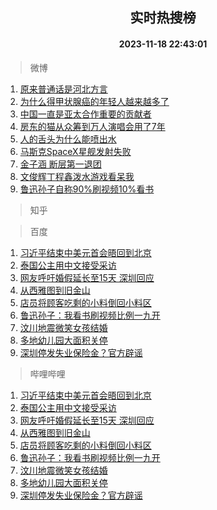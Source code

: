 <div align="center"><h2>实时热搜榜</h2><h4>2023-11-18 22:43:01</h4></div>

> 微博  

1. [原来普通话是河北方言](https://s.weibo.com/weibo?q=%23%E5%8E%9F%E6%9D%A5%E6%99%AE%E9%80%9A%E8%AF%9D%E6%98%AF%E6%B2%B3%E5%8C%97%E6%96%B9%E8%A8%80%23&t=31&band_rank=1&Refer=top)<br />
2. [为什么得甲状腺癌的年轻人越来越多了](https://s.weibo.com/weibo?q=%23%E4%B8%BA%E4%BB%80%E4%B9%88%E5%BE%97%E7%94%B2%E7%8A%B6%E8%85%BA%E7%99%8C%E7%9A%84%E5%B9%B4%E8%BD%BB%E4%BA%BA%E8%B6%8A%E6%9D%A5%E8%B6%8A%E5%A4%9A%E4%BA%86%23&t=31&band_rank=2&Refer=top)<br />
3. [中国一直是亚太合作重要的贡献者](https://s.weibo.com/weibo?q=%23%E4%B8%AD%E5%9B%BD%E4%B8%80%E7%9B%B4%E6%98%AF%E4%BA%9A%E5%A4%AA%E5%90%88%E4%BD%9C%E9%87%8D%E8%A6%81%E7%9A%84%E8%B4%A1%E7%8C%AE%E8%80%85%23&t=31&band_rank=3&Refer=top)<br />
4. [房东的猫从众筹到万人演唱会用了7年](https://s.weibo.com/weibo?q=%23%E6%88%BF%E4%B8%9C%E7%9A%84%E7%8C%AB%E4%BB%8E%E4%BC%97%E7%AD%B9%E5%88%B0%E4%B8%87%E4%BA%BA%E6%BC%94%E5%94%B1%E4%BC%9A%E7%94%A8%E4%BA%867%E5%B9%B4%23&t=31&band_rank=4&Refer=top)<br />
5. [人的舌头为什么能喷出水](https://s.weibo.com/weibo?q=%E4%BA%BA%E7%9A%84%E8%88%8C%E5%A4%B4%E4%B8%BA%E4%BB%80%E4%B9%88%E8%83%BD%E5%96%B7%E5%87%BA%E6%B0%B4&t=31&band_rank=5&Refer=top)<br />
6. [马斯克SpaceX星舰发射失败](https://s.weibo.com/weibo?q=%23%E9%A9%AC%E6%96%AF%E5%85%8BSpaceX%E6%98%9F%E8%88%B0%E5%8F%91%E5%B0%84%E5%A4%B1%E8%B4%A5%23&t=31&band_rank=6&Refer=top)<br />
7. [金子涵 断层第一退团](https://s.weibo.com/weibo?q=%E9%87%91%E5%AD%90%E6%B6%B5%20%E6%96%AD%E5%B1%82%E7%AC%AC%E4%B8%80%E9%80%80%E5%9B%A2&t=31&band_rank=7&Refer=top)<br />
8. [文俊辉丁程鑫泼水游戏看呆我](https://s.weibo.com/weibo?q=%23%E6%96%87%E4%BF%8A%E8%BE%89%E4%B8%81%E7%A8%8B%E9%91%AB%E6%B3%BC%E6%B0%B4%E6%B8%B8%E6%88%8F%E7%9C%8B%E5%91%86%E6%88%91%23&t=31&band_rank=8&Refer=top)<br />
9. [鲁迅孙子自称90%刷视频10%看书](https://s.weibo.com/weibo?q=%23%E9%B2%81%E8%BF%85%E5%AD%99%E5%AD%90%E8%87%AA%E7%A7%B090%25%E5%88%B7%E8%A7%86%E9%A2%9110%25%E7%9C%8B%E4%B9%A6%23&t=31&band_rank=9&Refer=top)<br />

> 知乎  


> 百度  

1. [习近平结束中美元首会晤回到北京](https://www.baidu.com/s?wd=%E4%B9%A0%E8%BF%91%E5%B9%B3%E7%BB%93%E6%9D%9F%E4%B8%AD%E7%BE%8E%E5%85%83%E9%A6%96%E4%BC%9A%E6%99%A4%E5%9B%9E%E5%88%B0%E5%8C%97%E4%BA%AC&sa=fyb_news&rsv_dl=fyb_news)<br />
2. [泰国公主用中文接受采访](https://www.baidu.com/s?wd=%E6%B3%B0%E5%9B%BD%E5%85%AC%E4%B8%BB%E7%94%A8%E4%B8%AD%E6%96%87%E6%8E%A5%E5%8F%97%E9%87%87%E8%AE%BF&sa=fyb_news&rsv_dl=fyb_news)<br />
3. [网友呼吁婚假延长至15天 深圳回应](https://www.baidu.com/s?wd=%E7%BD%91%E5%8F%8B%E5%91%BC%E5%90%81%E5%A9%9A%E5%81%87%E5%BB%B6%E9%95%BF%E8%87%B315%E5%A4%A9+%E6%B7%B1%E5%9C%B3%E5%9B%9E%E5%BA%94&sa=fyb_news&rsv_dl=fyb_news)<br />
4. [从西雅图到旧金山](https://www.baidu.com/s?wd=%E4%BB%8E%E8%A5%BF%E9%9B%85%E5%9B%BE%E5%88%B0%E6%97%A7%E9%87%91%E5%B1%B1&sa=fyb_news&rsv_dl=fyb_news)<br />
5. [店员将顾客吃剩的小料倒回小料区](https://www.baidu.com/s?wd=%E5%BA%97%E5%91%98%E5%B0%86%E9%A1%BE%E5%AE%A2%E5%90%83%E5%89%A9%E7%9A%84%E5%B0%8F%E6%96%99%E5%80%92%E5%9B%9E%E5%B0%8F%E6%96%99%E5%8C%BA&sa=fyb_news&rsv_dl=fyb_news)<br />
6. [鲁迅孙子：我看书刷视频比例一九开](https://www.baidu.com/s?wd=%E9%B2%81%E8%BF%85%E5%AD%99%E5%AD%90%EF%BC%9A%E6%88%91%E7%9C%8B%E4%B9%A6%E5%88%B7%E8%A7%86%E9%A2%91%E6%AF%94%E4%BE%8B%E4%B8%80%E4%B9%9D%E5%BC%80&sa=fyb_news&rsv_dl=fyb_news)<br />
7. [汶川地震微笑女孩结婚](https://www.baidu.com/s?wd=%E6%B1%B6%E5%B7%9D%E5%9C%B0%E9%9C%87%E5%BE%AE%E7%AC%91%E5%A5%B3%E5%AD%A9%E7%BB%93%E5%A9%9A&sa=fyb_news&rsv_dl=fyb_news)<br />
8. [多地幼儿园大面积关停](https://www.baidu.com/s?wd=%E5%A4%9A%E5%9C%B0%E5%B9%BC%E5%84%BF%E5%9B%AD%E5%A4%A7%E9%9D%A2%E7%A7%AF%E5%85%B3%E5%81%9C&sa=fyb_news&rsv_dl=fyb_news)<br />
9. [深圳停发失业保险金？官方辟谣](https://www.baidu.com/s?wd=%E6%B7%B1%E5%9C%B3%E5%81%9C%E5%8F%91%E5%A4%B1%E4%B8%9A%E4%BF%9D%E9%99%A9%E9%87%91%EF%BC%9F%E5%AE%98%E6%96%B9%E8%BE%9F%E8%B0%A3&sa=fyb_news&rsv_dl=fyb_news)<br />

> 哔哩哔哩  

1. [习近平结束中美元首会晤回到北京](https://www.baidu.com/s?wd=%E4%B9%A0%E8%BF%91%E5%B9%B3%E7%BB%93%E6%9D%9F%E4%B8%AD%E7%BE%8E%E5%85%83%E9%A6%96%E4%BC%9A%E6%99%A4%E5%9B%9E%E5%88%B0%E5%8C%97%E4%BA%AC&sa=fyb_news&rsv_dl=fyb_news)<br />
2. [泰国公主用中文接受采访](https://www.baidu.com/s?wd=%E6%B3%B0%E5%9B%BD%E5%85%AC%E4%B8%BB%E7%94%A8%E4%B8%AD%E6%96%87%E6%8E%A5%E5%8F%97%E9%87%87%E8%AE%BF&sa=fyb_news&rsv_dl=fyb_news)<br />
3. [网友呼吁婚假延长至15天 深圳回应](https://www.baidu.com/s?wd=%E7%BD%91%E5%8F%8B%E5%91%BC%E5%90%81%E5%A9%9A%E5%81%87%E5%BB%B6%E9%95%BF%E8%87%B315%E5%A4%A9+%E6%B7%B1%E5%9C%B3%E5%9B%9E%E5%BA%94&sa=fyb_news&rsv_dl=fyb_news)<br />
4. [从西雅图到旧金山](https://www.baidu.com/s?wd=%E4%BB%8E%E8%A5%BF%E9%9B%85%E5%9B%BE%E5%88%B0%E6%97%A7%E9%87%91%E5%B1%B1&sa=fyb_news&rsv_dl=fyb_news)<br />
5. [店员将顾客吃剩的小料倒回小料区](https://www.baidu.com/s?wd=%E5%BA%97%E5%91%98%E5%B0%86%E9%A1%BE%E5%AE%A2%E5%90%83%E5%89%A9%E7%9A%84%E5%B0%8F%E6%96%99%E5%80%92%E5%9B%9E%E5%B0%8F%E6%96%99%E5%8C%BA&sa=fyb_news&rsv_dl=fyb_news)<br />
6. [鲁迅孙子：我看书刷视频比例一九开](https://www.baidu.com/s?wd=%E9%B2%81%E8%BF%85%E5%AD%99%E5%AD%90%EF%BC%9A%E6%88%91%E7%9C%8B%E4%B9%A6%E5%88%B7%E8%A7%86%E9%A2%91%E6%AF%94%E4%BE%8B%E4%B8%80%E4%B9%9D%E5%BC%80&sa=fyb_news&rsv_dl=fyb_news)<br />
7. [汶川地震微笑女孩结婚](https://www.baidu.com/s?wd=%E6%B1%B6%E5%B7%9D%E5%9C%B0%E9%9C%87%E5%BE%AE%E7%AC%91%E5%A5%B3%E5%AD%A9%E7%BB%93%E5%A9%9A&sa=fyb_news&rsv_dl=fyb_news)<br />
8. [多地幼儿园大面积关停](https://www.baidu.com/s?wd=%E5%A4%9A%E5%9C%B0%E5%B9%BC%E5%84%BF%E5%9B%AD%E5%A4%A7%E9%9D%A2%E7%A7%AF%E5%85%B3%E5%81%9C&sa=fyb_news&rsv_dl=fyb_news)<br />
9. [深圳停发失业保险金？官方辟谣](https://www.baidu.com/s?wd=%E6%B7%B1%E5%9C%B3%E5%81%9C%E5%8F%91%E5%A4%B1%E4%B8%9A%E4%BF%9D%E9%99%A9%E9%87%91%EF%BC%9F%E5%AE%98%E6%96%B9%E8%BE%9F%E8%B0%A3&sa=fyb_news&rsv_dl=fyb_news)<br />
